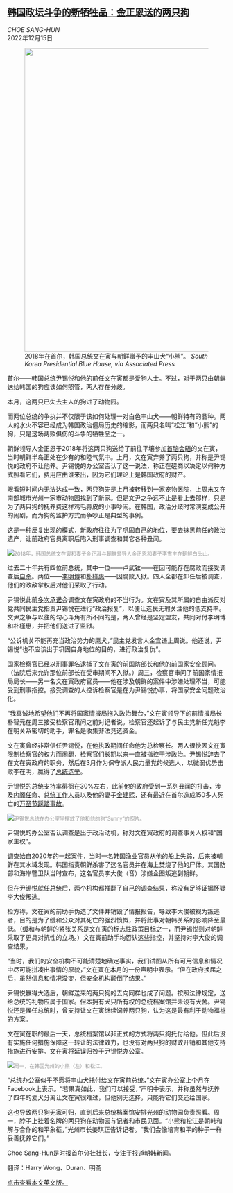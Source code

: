 <!--1671097022000-->
[韩国政坛斗争的新牺牲品：金正恩送的两只狗](https://cn.nytimes.com/asia-pacific/20221215/korea-dogs-president/)
------

<address>CHOE SANG-HUN</address><time pudate="2022-12-15 05:08:34" datetime="2022-12-15 05:08:34">2022年12月15日</time><figure><img src="https://images.weserv.nl/?url=static01.nyt.com/images/2022/12/14/multimedia/00skorea-presidents-1-3491/00skorea-presidents-1-3491-master1050.jpg" width="1050" height="700"><figcaption>2018年在首尔，韩国总统文在寅与朝鲜赠予的丰山犬“小熊”。 <cite>South Korea Presidential Blue House, via Associated Press</cite></figcaption></figure><section><p>首尔——韩国总统尹锡悦和他的前任文在寅都是爱狗人士。不过，对于两只由朝鲜送给韩国的狗应该如何照管，两人存在分歧。</p><p>本月，这两只已失去主人的狗进了动物园。</p><p>而两位总统的争执并不仅限于该如何处理一对白色丰山犬——朝鲜特有的品种。两人的水火不容已经成为韩国政治僵局历史的缩影，而两只名叫“松江”和“小熊”的狗，只是这场两败俱伤的斗争的牺牲品之一。</p><p>朝鲜领导人金正恩于2018年将这两只狗送给了前往平壤参加<a href="https://www.nytimes.com/2018/09/18/world/asia/moon-jae-in-pyongyang-kim-jong-un-summit.html">首脑会晤</a>的文在寅，当时朝鲜半岛正处在少有的和睦气氛中。上月，文在寅弃养了两只狗，并称是尹锡悦的政府不让他养。尹锡悦的办公室否认了这一说法，称正在磋商以决定以何种方式照看它们，费用应由谁来出，因为它们理论上是韩国政府的财产。</p><p>眼看短时间内无法达成一致，两只狗先是上月被转移到一家宠物医院，上周末又在南部城市光州一家市动物园找到了新家。但是文尹之争远不止是看上去那样，只是为了两只狗的抚养费这样鸡毛蒜皮的小事吵闹。在韩国，政治分歧时常演变成公开的闹剧，而为狗的监护方式而争吵正是典型的事例。</p><p>这是一种反复出现的模式，新政府往往为了巩固自己的地位，要去抹黑前任的政治遗产，让前政府官员离职后陷入刑事调查和其它各种丑闻。</p><p><img src="https://images.weserv.nl/?url=static01.nyt.com/images/2022/12/14/multimedia/00skorea-presidents-2-3491/00skorea-presidents-2-3491-master1050.jpg"><small style="color: #999;">2018年，韩国总统文在寅和妻子金正淑与朝鲜领导人金正恩和妻子李雪主在朝鲜白头山。</small></p><p>过去二十年共有四位前总统，其中一位——卢武铉——在因可能存在腐败而接受调查后<a href="https://www.nytimes.com/2009/05/24/world/asia/24roh.html">自杀</a>。两位——<a href="https://www.nytimes.com/2018/10/05/world/asia/lee-myung-bak-south-korea-convicted.html">李明博</a>和<a href="https://www.nytimes.com/2018/04/06/world/asia/park-geun-hye-south-korea.html">朴槿惠</a>——因腐败入狱。四人全都在卸任后被调查，他们的政敌掌权后对他们采取了行动。</p><p>尹锡悦此前<a href="https://www.nytimes.com/2022/07/22/world/asia/north-korea-photos-moon.html" title="Link: https://www.nytimes.com/2022/07/22/world/asia/north-korea-photos-moon.html">多次承诺</a>会调查文在寅政府的不当行为。文在寅及其所属的自由派反对党共同民主党指责尹锡悦在进行“政治报复”，以便让选民无瑕关注他的低支持率。文尹之争与以往的勾心斗角有所不同的是，两人曾经是坚定盟友，共同对付李明博和朴槿惠，并把他们送进了监狱。</p><p>“公诉机关不能再充当政治势力的鹰犬，”民主党发言人金宜谦上周说。他还说，尹锡悦“也不应该出于巩固自身地位的目的，进行政治复仇”。</p><p>国家检察官已经以刑事罪名逮捕了文在寅的前国防部长和他的前国家安全顾问。（法院后来允许那位前部长在受审期间不入狱。）周三，检察官审问了前国家情报局局长——另一名文在寅政府官员——他在涉及朝鲜的案件中涉嫌处理不当，可能受到刑事指控。接受调查的人控诉检察官是在为尹锡悦办事，将国家安全问题政治化。</p><p>“我真诚地希望他们不再将国家情报局拖入政治舞台，”文在寅领导下的前情报局长朴智元在周三接受检察官讯问之前对记者说。检察官还起诉了与民主党新任党魁李在明关系密切的助手，罪名是收集非法竞选资金。</p><p>文在寅曾经非常信任尹锡悦，在他执政期间任命他为总检察长。两人很快因文在寅限制检察官的权力而闹翻，检察官们长期以来一直被指控干涉政治。尹锡悦辞去了在文在寅政府的职务，然后在3月作为保守派人民力量党的候选人，以微弱优势击败李在明，赢得了<a href="https://www.nytimes.com/2022/03/09/world/asia/south-korea-election-yoon-suk-yeol.html" title="Link: https://www.nytimes.com/2022/03/09/world/asia/south-korea-election-yoon-suk-yeol.html">总统选举</a>。</p><p>尹锡悦的总统支持率徘徊在30%左右，此前他的政府受到一系列丑闻的打击，涉及<a rel="noopener noreferrer" target="_blank" href="https://koreajoongangdaily.joins.com/2022/07/04/national/politics/Korea-health-minister-Yoon-Sukyeol/20220704164248330.html" title="Link: https://koreajoongangdaily.joins.com/2022/07/04/national/politics/Korea-health-minister-Yoon-Sukyeol/20220704164248330.html">内阁任命</a>、<a rel="noopener noreferrer" target="_blank" href="https://english.hani.co.kr/arti/english_edition/e_national/1051406.html" title="Link: https://english.hani.co.kr/arti/english_edition/e_national/1051406.html">总统工作人员</a>以及他的妻子<a rel="noopener noreferrer" target="_blank" href="https://www.koreatimes.co.kr/www/nation/2022/06/356_331267.html" title="Link: https://www.koreatimes.co.kr/www/nation/2022/06/356_331267.html">金建熙</a>，还有最近在首尔造成150多人死亡的<a href="https://cn.nytimes.com/asia-pacific/20221118/seoul-itaewon-crowd-crush/" title="Link: https://cn.nytimes.com/asia-pacific/20221118/seoul-itaewon-crowd-crush/">万圣节踩踏事故</a>。</p><p><img src="https://images.weserv.nl/?url=static01.nyt.com/images/2022/12/14/multimedia/00skorea-presidents-3-3491/00skorea-presidents-3-3491-master1050.jpg"><small style="color: #999;">尹锡悦总统在办公室里摆放了他和他的狗“Sunny”的照片。</small></p><p>尹锡悦的办公室否认调查是出于政治动机，称对文在寅政府的调查事关人权和“国家主权”。</p><p>调查始自2020年的一起案件，当时一名韩国渔业官员从他的船上失踪，后来被朝鲜在其水域发现。韩国指责朝鲜杀害了这名官员并在海上焚烧了他的尸体。其国防部和海岸警卫队当时宣布，这名官员李大俊（音）涉嫌企图叛逃到朝鲜。</p><p>但在尹锡悦就任总统后，两个机构都推翻了自己的调查结果，称没有足够证据怀疑李大俊叛逃。</p><p>检方称，文在寅的前助手伪造了文件并销毁了情报报告，导致李大俊被视为叛逃者，目的是为了缓和公众对其死亡的强烈愤慨，并将此事对朝韩关系的影响降至最低。（缓和与朝鲜的紧张关系是文在寅的标志性政策目标之一，而尹锡悦则对朝鲜采取了更具对抗性的立场。）文在寅前助手均否认这些指控，并坚持对李大俊的调查结果。</p><p>“当时，我们的安全机构不可能清楚地确定事实，我们试图从所有可用信息和情况中尽可能拼凑出事情的原貌，”文在寅在本月的一份声明中表示。“但在政府换届之后，虽然信息和情况没变，但安全机构颠倒了结果。”</p><p>尹锡悦赢得大选后，朝鲜送来的两只狗的去向同样也成了问题。按照法律规定，送给总统的礼物应属于国家。但本拥有犬只所有权的总统档案馆并未设有犬舍。尹锡悦还是候任总统时，曾支持让文在寅继续饲养两只狗，认为这是最有利于动物福祉的方案。</p><p>文在寅在职的最后一天，总统档案馆以非正式的方式将两只狗托付给他。但此后没有实施任何措施保障这一转让的法律效力，也没有对两只狗的财政开销和其他支持措施进行安排。文在寅将延误归咎于尹锡悦办公室。</p><p><img src="https://images.weserv.nl/?url=static01.nyt.com/images/2022/12/14/multimedia/00skorea-presidents-4-3491/00skorea-presidents-4-3491-master1050.jpg"><small style="color: #999;">周一，在韩国光州的小熊（左）和松江。</small></p><p>“总统办公室似乎不愿将丰山犬托付给文在寅前总统，”文在寅办公室上个月在Facebook上表示。“若果真如此，我们可以接受，”声明中表示，并称虽然与抚养了四年的爱犬分离让文在寅很难过，但他别无选择，只能将它们交还给国家。</p><p>这也导致两只狗无家可归，直到后来总统档案馆安排光州的动物园负责照看。周一，脖子上挂着名牌的两只狗在动物园与记者和市民见面。“小熊和松江是朝韩和解与合作的和平象征，”光州市长姜琪正告诉记者。“我们会像培育和平的种子一样妥善抚养它们。”</p></section><footer><p>Choe Sang-Hun是时报首尔分社社长，专注于报道朝韩新闻。</p><p>翻译：Harry Wong、Duran、明斋</p><p><a rel="nofollow" target="_blank" href="https://www.nytimes.com/2022/12/14/world/asia/korea-dogs-president.html">点击查看本文英文版。</a></p></footer>

